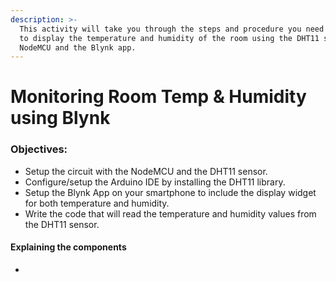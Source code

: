 ```yaml
---
description: >-
  This activity will take you through the steps and procedure you need to follow
  to display the temperature and humidity of the room using the DHT11 sensor,
  NodeMCU and the Blynk app.
---
```


# Monitoring Room Temp & Humidity using Blynk

### Objectives:

* Setup the circuit with the NodeMCU and the DHT11 sensor.
* Configure/setup the Arduino IDE by installing the DHT11 library.
* Setup the Blynk App on your smartphone to include the display widget for both temperature and humidity.
* Write the code that will read the temperature and humidity values from the DHT11 sensor.

#### Explaining the components

* 




